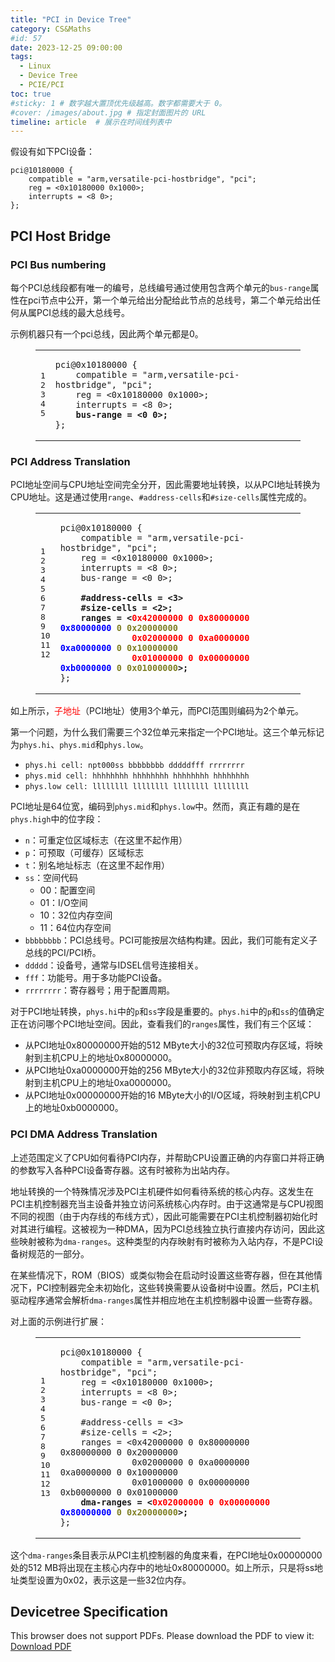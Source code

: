 ```yaml
---
title: "PCI in Device Tree"
category: CS&Maths
#id: 57
date: 2023-12-25 09:00:00
tags: 
  - Linux
  - Device Tree
  - PCIE/PCI
toc: true
#sticky: 1 # 数字越大置顶优先级越高。数字都需要大于 0。
#cover: /images/about.jpg # 指定封面图片的 URL
timeline: article  # 展示在时间线列表中
---
```


假设有如下PCI设备：
```dtb
pci@10180000 {
    compatible = "arm,versatile-pci-hostbridge", "pci";
    reg = <0x10180000 0x1000>;
    interrupts = <8 0>;
};
```

## PCI Host Bridge
### PCI Bus numbering
每个PCI总线段都有唯一的编号，总线编号通过使用包含两个单元的`bus-range`属性在pci节点中公开，第一个单元给出分配给此节点的总线号，第二个单元给出任何从属PCI总线的最大总线号。

示例机器只有一个pci总线，因此两个单元都是0。

<figure class="highlight plaintext"><table><tbody><tr><td class="gutter"><pre><span class="line">1</span><br><span class="line">2</span><br><span class="line">3</span><br><span class="line">4</span><br><span class="line">5</span><br></pre></td><td class="code"><pre><code class="hljs plaintext">pci@0x10180000 {<br>    compatible = "arm,versatile-pci-hostbridge", "pci";<br>    reg = &lt;0x10180000 0x1000&gt;;<br>    interrupts = &lt;8 0&gt;;<br>    <b>bus-range = &lt;0 0&gt;;</b><br>};<br></code></pre></td></tr></tbody></table></figure>


### PCI Address Translation
PCI地址空间与CPU地址空间完全分开，因此需要地址转换，以从PCI地址转换为CPU地址。这是通过使用`range`、`#address-cells`和`#size-cells`属性完成的。

<figure class="highlight plaintext"><table><tbody><tr><td class="gutter"><pre><span class="line">1</span><br><span class="line">2</span><br><span class="line">3</span><br><span class="line">4</span><br><span class="line">5</span><br><span class="line">6</span><br><span class="line">7</span><br><span class="line">8</span><br><span class="line">9</span><br><span class="line">10</span><br><span class="line">11</span><br><span class="line">12</span><br></pre></td><td class="code"><pre><code class="hljs plaintext">pci@0x10180000 {<br>    compatible = "arm,versatile-pci-hostbridge", "pci";<br>    reg = &lt;0x10180000 0x1000&gt;;<br>    interrupts = &lt;8 0&gt;;<br>    bus-range = &lt;0 0&gt;;<br><br>  <b>  #address-cells = &lt;3&gt;<br>    #size-cells = &lt;2&gt;;<br>    ranges = &lt;<font color="red">0x42000000 0 0x80000000</font> <font color="blue">0x80000000</font> <font color="#808026">0 0x20000000</font><br>              <font color="red">0x02000000 0 0xa0000000</font> <font color="blue">0xa0000000</font> <font color="#808026">0 0x10000000</font><br>              <font color="red">0x01000000 0 0x00000000</font> <font color="blue">0xb0000000</font> <font color="#808026">0 0x01000000</font>&gt;;</b><br>};<br></code></pre></td></tr></tbody></table></figure>
如上所示，<font color="red">子地址</font>（PCI地址）使用3个单元，而PCI范围则编码为2个单元。

第一个问题，为什么我们需要三个32位单元来指定一个PCI地址。这三个单元标记为`phys.hi`、`phys.mid`和`phys.low`。

- `phys.hi cell: npt000ss bbbbbbbb dddddfff rrrrrrrr`
- `phys.mid cell: hhhhhhhh hhhhhhhh hhhhhhhh hhhhhhhh`
- `phys.low cell: llllllll llllllll llllllll llllllll`

PCI地址是64位宽，编码到`phys.mid`和`phys.low`中。然而，真正有趣的是在`phys.high`中的位字段：

- `n`：可重定位区域标志（在这里不起作用）
- `p`：可预取（可缓存）区域标志
- `t`：别名地址标志（在这里不起作用）
- `ss`：空间代码
  - 00：配置空间
  - 01：I/O空间
  - 10：32位内存空间
  - 11：64位内存空间
- `bbbbbbbb`：PCI总线号。PCI可能按层次结构构建。因此，我们可能有定义子总线的PCI/PCI桥。
- `ddddd`：设备号，通常与IDSEL信号连接相关。
- `fff`：功能号。用于多功能PCI设备。
- `rrrrrrrr`：寄存器号；用于配置周期。

对于PCI地址转换，`phys.hi`中的`p`和`ss`字段是重要的。`phys.hi`中的`p`和`ss`的值确定正在访问哪个PCI地址空间。因此，查看我们的`ranges`属性，我们有三个区域：

- 从PCI地址0x80000000开始的512 MByte大小的32位可预取内存区域，将映射到主机CPU上的地址0x80000000。
- 从PCI地址0xa0000000开始的256 MByte大小的32位非预取内存区域，将映射到主机CPU上的地址0xa0000000。
- 从PCI地址0x00000000开始的16 MByte大小的I/O区域，将映射到主机CPU上的地址0xb0000000。

### PCI DMA Address Translation
上述范围定义了CPU如何看待PCI内存，并帮助CPU设置正确的内存窗口并将正确的参数写入各种PCI设备寄存器。这有时被称为出站内存。

地址转换的一个特殊情况涉及PCI主机硬件如何看待系统的核心内存。这发生在PCI主机控制器充当主设备并独立访问系统核心内存时。由于这通常是与CPU视图不同的视图（由于内存线的布线方式），因此可能需要在PCI主机控制器初始化时对其进行编程。这被视为一种DMA，因为PCI总线独立执行直接内存访问，因此这些映射被称为`dma-ranges`。这种类型的内存映射有时被称为入站内存，不是PCI设备树规范的一部分。

在某些情况下，ROM（BIOS）或类似物会在启动时设置这些寄存器，但在其他情况下，PCI控制器完全未初始化，这些转换需要从设备树中设置。然后，PCI主机驱动程序通常会解析`dma-ranges`属性并相应地在主机控制器中设置一些寄存器。

对上面的示例进行扩展：

<figure class="highlight plaintext"><table><tbody><tr><td class="gutter"><pre><span class="line">1</span><br><span class="line">2</span><br><span class="line">3</span><br><span class="line">4</span><br><span class="line">5</span><br><span class="line">6</span><br><span class="line">7</span><br><span class="line">8</span><br><span class="line">9</span><br><span class="line">10</span><br><span class="line">11</span><br><span class="line">12</span><br><span class="line">13</span><br></pre></td><td class="code"><pre><code class="hljs plaintext">pci@0x10180000 {<br>    compatible = "arm,versatile-pci-hostbridge", "pci";<br>    reg = &lt;0x10180000 0x1000&gt;;<br>    interrupts = &lt;8 0&gt;;<br>    bus-range = &lt;0 0&gt;;<br><br>    #address-cells = &lt;3&gt;<br>    #size-cells = &lt;2&gt;;<br>    ranges = &lt;0x42000000 0 0x80000000 0x80000000 0 0x20000000<br>              0x02000000 0 0xa0000000 0xa0000000 0 0x10000000<br>              0x01000000 0 0x00000000 0xb0000000 0 0x01000000<br>    <b>dma-ranges = &lt;<font color="red">0x02000000 0 0x00000000</font><font color="blue"> 0x80000000</font> <font color="#808026">0 0x20000000</font>&gt;;</b><br>};<br></code></pre></td></tr></tbody></table></figure>

这个`dma-ranges`条目表示从PCI主机控制器的角度来看，在PCI地址0x00000000处的512 MB将出现在主核心内存中的地址0x80000000。如上所示，只是将ss地址类型设置为0x02，表示这是一些32位内存。

## Devicetree Specification
<object data="/PCI_in_Device_Tree/devicetree-specification-v0.4.pdf" type="application/pdf" width="100%" height="750">
  <p>This browser does not support PDFs. Please download the PDF to view it: <a href="https://github.com/devicetree-org/devicetree-specification/releases/download/v0.4/devicetree-specification-v0.4.pdf">Download PDF</a></p>
</object>

[^1]:https://elinux.org/Device_Tree_Usage#PCI_Host_Bridge